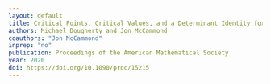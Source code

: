 ```yaml
---
layout: default
title: Critical Points, Critical Values, and a Determinant Identity for Complex Polynomials
authors: Michael Dougherty and Jon McCammond
coauthors: "Jon McCammond"
inprep: "no"
publication: Proceedings of the American Mathematical Society
year: 2020
doi: https://doi.org/10.1090/proc/15215
---
```

